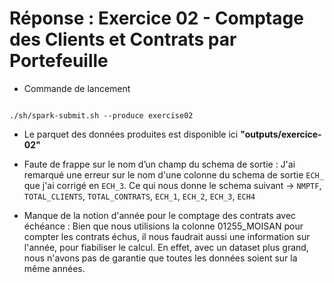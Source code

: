 # Réponse : Exercice 02 - Comptage des Clients et Contrats par Portefeuille

* Commande de lancement
```shell

./sh/spark-submit.sh --produce exercise02

```
* Le parquet des données produites est disponible ici **"outputs/exercice-02"**


* Faute de frappe sur le nom d’un champ du schema de sortie :
  J'ai remarqué une erreur sur le nom d'une colonne du schema de sortie `ECH_` que j'ai corrigé en `ECH_3`.
  Ce qui nous donne le schema suivant -> `NMPTF`, `TOTAL_CLIENTS`, `TOTAL_CONTRATS`, `ECH_1`, `ECH_2`, `ECH_3`, `ECH4`

* Manque de la notion d'année pour le comptage des contrats avec échéance :
  Bien que nous utilisions la colonne 01255_MOISAN pour compter les contrats échus, il nous faudrait aussi une information sur l'année, pour fiabiliser le calcul. En effet, avec un dataset plus grand, nous n'avons pas de garantie que toutes les données soient sur la même années.
  



